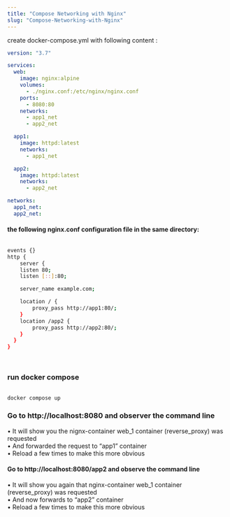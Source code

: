 ```yaml
---
title: "Compose Networking with Nginx"
slug: "Compose-Networking-with-Nginx"
---
```



create docker-compose.yml with following content :

```yml
version: "3.7"

services:
  web:
    image: nginx:alpine
    volumes:
      - ./nginx.conf:/etc/nginx/nginx.conf
    ports:
      - 8080:80
    networks:
      - app1_net
      - app2_net

  app1:
    image: httpd:latest
    networks:
      - app1_net

  app2:
    image: httpd:latest
    networks:
      - app2_net

networks:
  app1_net:
  app2_net:

```

#### the following nginx.conf configuration file in the same directory:

```sh

events {}
http {
    server {
    listen 80;
    listen [::]:80;

    server_name example.com;

    location / {
        proxy_pass http://app1:80/;
    }
    location /app2 {
        proxy_pass http://app2:80/;
    }
  }
}




```

### run docker compose 

```sh

docker compose up 
```

### Go to http://localhost:8080 and observer the command line


•	It will show you the nignx-container web_1 container (reverse_proxy) was requested <br>
•	And forwarded the request to “app1” container <br>
•	Reload a few times to make this more obvious <br>

#### Go to http://localhost:8080/app2 and observe the command line
•	It will show you again that nginx-container web_1 container (reverse_proxy) was requested  <br>
•	And now forwards to “app2” container <br>
•	Reload a few times to make this more obvious <br>

